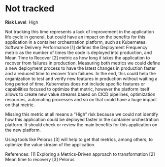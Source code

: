 # Not tracked

**Risk Level**: High

Not tracking this time represents a lack of improvement in the application life cycle in general, but could have an impact on the benefits for this application in a container orchestration platform, such as Kubernetes. 
Software Delivery Performance [1] defines the Deployment Frequency metric as the number of times the code is deployed into production, and Mean Time to Recover [2] metric as how long it takes the application to recover from failures in production. Measuring both metrics we could define a new deployment process to have the latest changes in production faster and a reduced time to recover from failures. In the end, this could help the organization to test and verify new features in production without waiting a long period of time.
Kubernetes does not include specific features or capabilities focused to optimize that metric, however the platform itself allows to create new value streams based on CICD pipelines, optimization resources, automating processes and so on that could have a huge impact on that metric.

Missing this metric at all means a “High” risk because we could not identify how this application could be deployed faster in the container orchestration platform. It should check or review the main benefits for this application on the new platform.

Using tools like Pelorus [3] will help to get that metrics, among others, to optimize the value stream of the application.

References:
[1] Exploring a Metrics-Driven approach to transformation
[2] Mean time to recovery
[3] Pelorus

